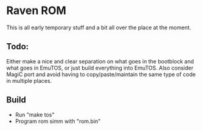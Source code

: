 # Raven ROM

This is all early temporary stuff and a bit all over the place at the moment.

## Todo:
Either make a nice and clear separation on what goes in the bootblock and what goes in EmuTOS, or just build everything into EmuTOS. Also consider MagiC port and avoid having to copy/paste/maintain the same type of code in multiple places.


## Build

- Run "make tos"
- Program rom simm with "rom.bin"
